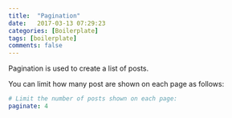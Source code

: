 ```yaml
---
title:  "Pagination"
date:   2017-03-13 07:29:23
categories: [Boilerplate]
tags: [boilerplate]
comments: false
---
```


Pagination is used to create a list of posts.

You can limit how many post are shown on each page as follows:

```yml
# Limit the number of posts shown on each page:
paginate: 4
```
